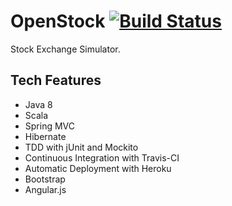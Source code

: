 OpenStock [![Build Status](https://travis-ci.org/leonardiwagner/bank-of-java.svg?branch=master)](https://travis-ci.org/leonardiwagner/bank-of-java)
============
Stock Exchange Simulator. 

## Tech Features
- Java 8
- Scala
- Spring MVC
- Hibernate
- TDD with jUnit and Mockito
- Continuous Integration with Travis-CI
- Automatic Deployment with Heroku
- Bootstrap
- Angular.js

